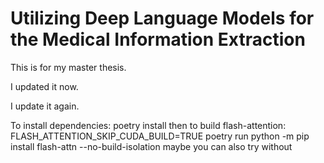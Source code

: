 # Utilizing Deep Language Models for the Medical Information Extraction

This is for my master thesis.

I updated it now.

I update it again.

To install dependencies:
poetry install 
then to build flash-attention: FLASH_ATTENTION_SKIP_CUDA_BUILD=TRUE poetry run python -m pip install flash-attn --no-build-isolation
maybe you can also try without 